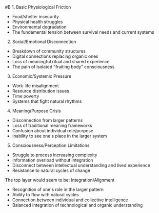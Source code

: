  #B 1. Basic Physiological Friction

- Food/shelter insecurity
- Physical health struggles
- Environmental degradation
- The fundamental tension between survival needs and current systems

2. Social/Emotional Disconnection

- Breakdown of community structures
- Digital connections replacing organic ones
- Loss of meaningful ritual and shared experience
- The pain of isolated "fruiting body" consciousness

3. Economic/Systemic Pressure

- Work-life misalignment
- Resource distribution issues
- Time poverty
- Systems that fight natural rhythms

4. Meaning/Purpose Crisis

- Disconnection from larger patterns
- Loss of traditional meaning frameworks
- Confusion about individual role/purpose
- Inability to see one's place in the larger system

5. Consciousness/Perception Limitations

- Struggle to process increasing complexity
- Information overload without integration
- Disconnect between intellectual understanding and lived experience
- Resistance to natural cycles of change

The top layer would seem to be: Integration/Alignment

- Recognition of one's role in the larger pattern
- Ability to flow with natural cycles
- Connection between individual and collective intelligence
- Balanced integration of technological and organic understanding